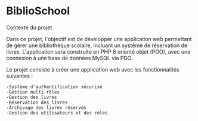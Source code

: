 # BiblioSchool

Contexte du projet

Dans ce projet, l'objectif est de développer une application web permettant de gérer une bibliothèque scolaire, incluant un système de réservation de livres. L'application sera construite en PHP 8 orienté objet (POO), avec une connexion à une base de données MySQL via PDO.

Le projet consiste à créer une application web avec les fonctionnalités suivantes :

    -Système d'authentification sécurisé 
    -Gestion multi-rôles 
    -Gestion des livres 
    -Réservation des livres 
    -Archivage des livres réservés 
    -Gestion des utilisateurs et des rôles 
    







